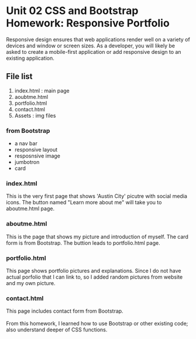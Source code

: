# Unit 02 CSS and Bootstrap Homework: Responsive Portfolio

Responsive design ensures that web applications render well on a variety of devices and window or screen sizes. As a developer, you will likely be asked to create a mobile-first application or add responsive design to an existing application.

<h2>File list</h2>
<ol>
  <li>index.html : main page</li>
  <li>aoubtme.html</li>
  <li>portfolio.html</li>
  <li>contact.html</li>
  <li>Assets : img files</li>
</ol>

<h3>from Bootstrap</h3>
<ul>
  <li>a nav bar</li>
  <li>responsive layout</li>
  <li>resposnsive image</li>
  <li>jumbotron</li>
  <li>card</li>
</ul>


<h3>index.html</h3>
This is the very first page that shows 'Austin City' picutre with social media icons.  The button named "Learn more about me" will take you to aboutme.html page.

<h3>aboutme.html</h3>
This is the page that shows my picture and introduction of myself. The card form is from Bootstrap.  The buttion leads to portfolio.html page.

<h3>portfolio.html</h3>
This page shows portfolio pictures and explanations. Since I do not have actual porfolio that I can link to, so I added random pictures from website and my own picture.

<h3>contact.html</h3>
This page includes contact form from Bootstrap.
<br/>
<br>
From this homework, I learned how to use Bootstrap or other existing code; also understand deeper of CSS functions.
